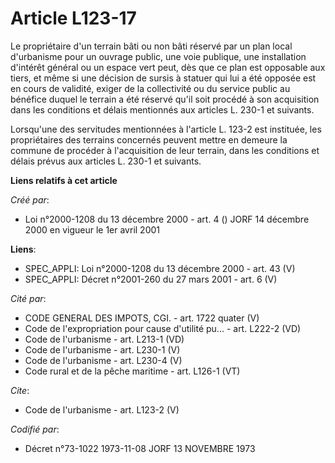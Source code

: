 # Article L123-17

Le propriétaire d'un terrain bâti ou non bâti réservé par un plan local d'urbanisme pour un ouvrage public, une voie
publique, une installation d'intérêt général ou un espace vert peut, dès que ce plan est opposable aux tiers, et même si une
décision de sursis à statuer qui lui a été opposée est en cours de validité, exiger de la collectivité ou du service public
au bénéfice duquel le terrain a été réservé qu'il soit procédé à son acquisition dans les conditions et délais mentionnés aux
articles L. 230-1 et suivants. 

Lorsqu'une des servitudes mentionnées à l'article L. 123-2 est instituée, les propriétaires des terrains concernés peuvent
mettre en demeure la commune de procéder à l'acquisition de leur terrain, dans les conditions et délais prévus aux articles
L. 230-1 et suivants.

**Liens relatifs à cet article**

_Créé par_:

  - Loi n°2000-1208 du 13 décembre 2000 - art. 4 () JORF 14 décembre 2000 en vigueur le 1er avril 2001

**Liens**:

  - SPEC_APPLI: Loi n°2000-1208 du 13 décembre 2000 - art. 43 (V)
  - SPEC_APPLI: Décret n°2001-260 du 27 mars 2001 - art. 6 (V)

_Cité par_:

  - CODE GENERAL DES IMPOTS, CGI. - art. 1722 quater (V)
  - Code de l'expropriation pour cause d'utilité pu... - art. L222-2 (VD)
  - Code de l'urbanisme - art. L213-1 (VD)
  - Code de l'urbanisme - art. L230-1 (V)
  - Code de l'urbanisme - art. L230-4 (V)
  - Code rural et de la pêche maritime - art. L126-1 (VT)

_Cite_:

  - Code de l'urbanisme - art. L123-2 (V)

_Codifié par_:

  - Décret n°73-1022 1973-11-08 JORF 13 NOVEMBRE 1973
